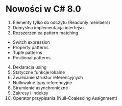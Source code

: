 # Nowości w C# 8.0
1.	Elementy tylko do odczytu (Readonly members)
2.	Domyślna implementacja interfejsu
3.	Rozszerzeniea pattern matching
-	Switch expression
-	Property patterns
-	Tuple patterns
-	Positional patterns
4.	Deklaracja using
5.	Statyczne funkcje lokalne
6.	Zwalnianie struktur referencyjnych
7.	Nullowalne typy referencyjne
8.	Strumienie asynchroniczne
9.	Zakresy i indeksy
10.	Operator przypisania  (Null-Coalescing Assignment)

